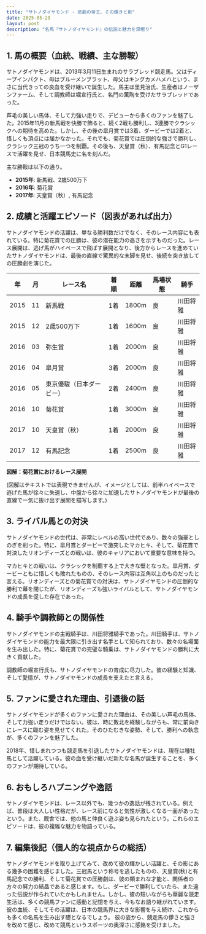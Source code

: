 ```yaml
---
title: "サトノダイヤモンド - 悲劇の帝王、その輝きと影"
date: 2025-05-29
layout: post
description: "名馬『サトノダイヤモンド』の伝説と魅力を深堀り"
---
```


## 1. 馬の概要（血統、戦績、主な勝鞍）

サトノダイヤモンドは、2013年3月11日生まれのサラブレッド競走馬。父はディープインパクト、母はブルーメンブラット、母父はキングカメハメハという、まさに当代きっての良血を受け継いで誕生した。馬主は里見治氏、生産者はノーザンファーム、そして調教師は堀宣行氏と、名門の薫陶を受けたサラブレッドであった。

芦毛の美しい馬体、そして力強い走りで、デビューから多くのファンを魅了した。2015年11月の新馬戦を快勝で飾ると、続く2戦も勝利し、3連勝でクラシックへの期待を高めた。しかし、その後の皐月賞では3着、ダービーでは2着と、惜しくも頂点には届かなかった。それでも、菊花賞では圧倒的な強さで勝利し、クラシック三冠のうち一つを制覇。その後も、天皇賞（秋）、有馬記念とG1レースで活躍を見せ、日本競馬史に名を刻んだ。

主な勝鞍は以下の通り。

* **2015年**: 新馬戦、2歳500万下
* **2016年**: 菊花賞
* **2017年**: 天皇賞（秋）, 有馬記念


## 2. 成績と活躍エピソード（図表があれば出力）

サトノダイヤモンドの活躍は、単なる勝利数だけでなく、そのレース内容にも表れている。特に菊花賞での圧勝は、彼の潜在能力の高さを示すものだった。レース展開は、逃げ馬がハイペースで飛ばす展開となり、後方からレースを進めていたサトノダイヤモンドは、最後の直線で驚異的な末脚を見せ、後続を突き放しての圧勝劇を演じた。

| 年 | 月 | レース名 | 着順 | 距離 | 馬場状態 | 騎手 |
|---|---|---|---|---|---|---|
| 2015 | 11 | 新馬戦 | 1着 | 1800m | 良 | 川田将雅 |
| 2015 | 12 | 2歳500万下 | 1着 | 1600m | 良 | 川田将雅 |
| 2016 | 03 | 弥生賞 | 1着 | 2000m | 良 | 川田将雅 |
| 2016 | 04 | 皐月賞 | 3着 | 2000m | 良 | 川田将雅 |
| 2016 | 05 | 東京優駿（日本ダービー） | 2着 | 2400m | 良 | 川田将雅 |
| 2016 | 10 | 菊花賞 | 1着 | 3000m | 良 | 川田将雅 |
| 2017 | 10 | 天皇賞（秋） | 1着 | 2000m | 良 | 川田将雅 |
| 2017 | 12 | 有馬記念 | 1着 | 2500m | 良 | 川田将雅 |


**図解：菊花賞におけるレース展開**

(図解はテキストでは表現できませんが、イメージとしては、前半ハイペースで逃げた馬が徐々に失速し、中盤から徐々に加速したサトノダイヤモンドが最後の直線で一気に抜け出す展開を描写します。)


## 3. ライバル馬との対決

サトノダイヤモンドの世代は、非常にレベルの高い世代であり、数々の強豪としのぎを削った。特に、皐月賞とダービーで激突したマカヒキ、そして、菊花賞で対決したリオンディーズとの戦いは、彼のキャリアにおいて重要な意味を持つ。

マカヒキとの戦いは、クラシックを制覇する上で大きな壁となった。皐月賞、ダービーともに惜しくも敗れたものの、そのレース内容は互角以上のものだったと言える。リオンディーズとの菊花賞での対決は、サトノダイヤモンドの圧倒的な勝利で幕を閉じたが、リオンディーズも強いライバルとして、サトノダイヤモンドの成長を促した存在であった。


## 4. 騎手や調教師との関係性

サトノダイヤモンドの主戦騎手は、川田将雅騎手であった。川田騎手は、サトノダイヤモンドの能力を最大限に引き出す名手として知られており、数々の名場面を生み出した。特に、菊花賞での完璧な騎乗は、サトノダイヤモンドの勝利に大きく貢献した。

調教師の堀宣行氏も、サトノダイヤモンドの育成に尽力した。彼の経験と知識、そして愛情が、サトノダイヤモンドの成長を支えたと言える。


## 5. ファンに愛された理由、引退後の話

サトノダイヤモンドが多くのファンに愛された理由は、その美しい芦毛の馬体、そして力強い走りだけではない。彼は、時に敗北を経験しながらも、常に前向きにレースに臨む姿を見せてくれた。そのひたむきな姿勢、そして、勝利への執念が、多くのファンを魅了した。

2018年、惜しまれつつも競走馬を引退したサトノダイヤモンドは、現在は種牡馬として活躍している。彼の血を受け継いだ新たな名馬が誕生することを、多くのファンが期待している。


## 6. おもしろハプニングや逸話

サトノダイヤモンドは、レース以外でも、幾つかの逸話が残されている。例えば、普段は大人しい性格だが、レース前になると気性が激しくなる一面があったという。また、厩舎では、他の馬と仲良く遊ぶ姿も見られたという。これらのエピソードは、彼の複雑な魅力を物語っている。


## 7. 編集後記（個人的な視点からの総括）

サトノダイヤモンドを取り上げてみて、改めて彼の輝かしい活躍と、その影にある幾多の困難を感じました。三冠馬という称号を逃したものの、天皇賞(秋)と有馬記念での勝利、そして菊花賞での圧勝劇は、彼の類まれな才能と、関係者の方々の努力の結晶であると感じます。もし、ダービーで勝利していたら、また違った伝説が作られていたかもしれません。しかし、彼の短いながらも華麗な競走生活は、多くの競馬ファンに感動と記憶を与え、今もなお語り継がれています。  彼の血統、そしてその活躍は、日本の競馬界に大きな影響を与え続け、これからも多くの名馬を生み出す礎となるでしょう。  彼の姿から、競走馬の儚さと強さを改めて感じ、改めて競馬というスポーツの奥深さに感銘を受けました。
